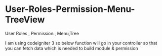 # User-Roles-Permission-Menu-TreeView
User Roles , Permission , Menu,Tree

I am using codeigniter 3 so below function will go in your controller so that you can fetch data which is needed to build module & permission
